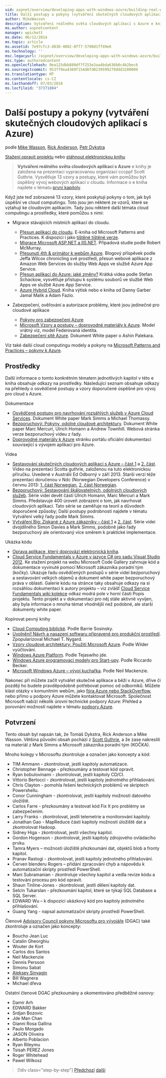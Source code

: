 ```yaml
---
uid: aspnet/overview/developing-apps-with-windows-azure/building-real-world-cloud-apps-with-windows-azure/more-patterns-and-guidance
title: Další postupy a pokyny (vytváření skutečných cloudových aplikací s Azure) | Dokumentace Microsoftu
author: MikeWasson
description: Vytváření reálného světa cloudových aplikací s Azure e kniha je založená na prezentaci vypracovanou organizací cccppf Scott Guthrie. Vysvětluje 13 vzory a postupy, které se dají mu...
ms.author: aspnetcontent
manager: wpickett
ms.date: 06/12/2014
ms.topic: article
ms.assetid: 7e97cfc3-d830-4002-8ff7-5790d1ff49e6
ms.technology: ''
msc.legacyurl: /aspnet/overview/developing-apps-with-windows-azure/building-real-world-cloud-apps-with-windows-azure/more-patterns-and-guidance
msc.type: authoredcontent
ms.openlocfilehash: 0ea125dbb889df7f253e3aa4bda636b0c4b2bec6
ms.sourcegitcommit: 953ff9ea4369f154d6fd0239599279ddd3280009
ms.translationtype: MT
ms.contentlocale: cs-CZ
ms.lasthandoff: 07/03/2018
ms.locfileid: "37371804"
---
```

<a name="more-patterns-and-guidance-building-real-world-cloud-apps-with-azure"></a>Další postupy a pokyny (vytváření skutečných cloudových aplikací s Azure)
====================
podle [Mike Wasson](https://github.com/MikeWasson), [Rick Anderson](https://github.com/Rick-Anderson), [Petr Dykstra](https://github.com/tdykstra)

[Stažení opravit projektu](http://code.msdn.microsoft.com/Fix-It-app-for-Building-cdd80df4) nebo [stáhnout elektronickou knihu](http://blogs.msdn.com/b/microsoft_press/archive/2014/07/23/free-ebook-building-cloud-apps-with-microsoft-azure.aspx)

> **Vytváření reálného světa cloudových aplikací s Azure** e knihy je založena na prezentaci vypracovanou organizací cccppf Scott Guthrie. Vysvětluje 13 vzory a postupy, které vám pomůžou být úspěšný vývoj webových aplikací v cloudu. Informace o e kniha najdete v tématu [první kapitoly](introduction.md).


Když jste teď zobrazené 13 vzory, které poskytují pokyny o tom, jak byli úspěšní ve cloud computingu. Toto jsou jen některé ze vzorů, které se vztahují ke cloudovým aplikacím. Tady jsou některé další témata cloud computingu a prostředky, které pomůžou s nimi:

- Migrace stávajících místních aplikací do cloudu. 

    - [Přesun aplikací do cloudu](https://msdn.microsoft.com/library/ff728592.aspx). E-kniha od Microsoft Patterns and Practices. K dispozici i jako [tištěné tištěné verze](https://www.amazon.com/dp/1621140202).
    - [Migrace Microsoft ASP.NET a IIS.NET](https://go.microsoft.com/fwlink/?LinkId=400656). Případová studie podle Robert McMurray.
    - [Přesunutí 4th &amp; primátor k webům Azure](http://www.jeff.wilcox.name/2013/04/4thandmayor-azure-websites/). Blogový příspěvek podle Jeffa Wilcox chronicling své prostředí, přesun webové aplikace z Amazon Web Services do služby Web Apps ve službě Azure App Service.
    - [Přesun aplikací do Azure: jaké změny?](https://azure.microsoft.com/documentation/videos/web-sites-internals-and-the-file-system/) Krátká videa podle Stefan Schackow, vysvětluje přístupu k systému souborů ve službě Web Apps ve službě Azure App Service.
    - [Azure Hybrid Cloud](https://www.amazon.com/dp/B00EOP4UQW). Kniha výtisk nebo e kniha od Danny Garber Jamal Malik a Adam Fazio.
- Zabezpečení, ověřování a autorizace problémy, které jsou jedinečné pro cloudové aplikace

    - [Pokyny pro zabezpečení Azure](https://azure.microsoft.com/blog/2014/02/10/best-practices-windows-azure-websites-waws/)
    - [Microsoft Vzory a postupy – doprovodné materiály k Azure](https://msdn.microsoft.com/library/dn568099.aspx). Model vrátný viz, model Federovaná identita.
    - [Zabezpečení sítě Azure](https://download.microsoft.com/download/4/3/9/43902EC9-410E-4875-8800-0788BE146A3D/Windows%20Azure%20Network%20Security%20Whitepaper%20-%20FINAL.docx). Dokument White paper o Ashin Palekara.

Viz také další cloud computingu modely a pokyny na [Microsoft Patterns and Practices – pokyny k Azure](https://msdn.microsoft.com/library/dn568099.aspx).

<a id="resources"></a>
## <a name="resources"></a>Prostředky

Další informace o tomto konkrétním tématem jednotlivých kapitol v této e kniha obsahuje odkazy na prostředky. Následující seznam obsahuje odkazy na přehledy o osvědčené postupy a vzory doporučené úspěšné pro vývoj pro cloud s Azure.

Dokumentace

- [Osvědčené postupy pro navrhování rozsáhlých služeb v Azure Cloud Services](https://msdn.microsoft.com/library/windowsazure/jj717232.aspx). Dokument White paper Mark Simms a Michael Thomassy.
- [Bezporuchový: Pokyny, odolné cloudové architektury](https://msdn.microsoft.com/library/windowsazure/jj853352.aspx). Dokument White paper Marc Mercuri, Ulrich Homann a Andrew Townhill. Webová stránka verze bezporuchový videu z řady.
- [Doprovodné materiály k Azure](https://azure.microsoft.com/develop/net/guidance/) stránku portálu oficiální dokumentaci související s vývojem aplikací pro Azure.

Videa

- [Sestavování skutečných cloudových aplikací s Azure – část 1](https://channel9.msdn.com/Events/TechEd/Australia/2013/AZR324) a [2. část](https://channel9.msdn.com/Events/TechEd/Australia/2013/AZR325). Video na prezentaci Scotta guthrie, založenou na tuto elektronickou příručku. Uvedené v Austrálii Ed Odborný v září 2013. Starší verzi téže prezentaci doručenou v Ndc (Norwegian Developers Conference) v červnu 2013: [1. část Norwegian](http://vimeo.com/68215538), [2. část Norwegian](http://vimeo.com/68215602).
- [Bezporuchový: Sestavování škálovatelných, odolných cloudových služeb](https://channel9.msdn.com/Series/FailSafe). Série videí devět částí Ulrich Homann, Marc Mercuri a Mark Simms. Představuje 400 úroveň zobrazení o tom, jak navrhovat cloudových aplikací. Tato série se zaměřuje na teorií a důvodech doporučené způsoby; Další postupy podrobnosti najdete v tématu Vytváření velký řady podle Mark Simms.
- [Vytváření Big: Získané z Azure zákazníky – část 1](https://channel9.msdn.com/Events/Build/2012/3-029) a [2. část](https://channel9.msdn.com/Events/Build/2012/3-030). Série videí dvojdílného Simon Davies a Mark Simms, podobně jako řady bezporuchový ale orientovaný více směrem k praktické implementace.

Ukázka kódu

- [Oprava aplikace, který doprovází elektronická kniha](https://code.msdn.microsoft.com/Fix-It-app-for-Building-cdd80df4?cdn_id=2013-12-03-002).
- [Cloud Service Fundamentals v Azure v jazyce C# pro sadu Visual Studio 2012](http://aka.ms/csf). Ke stažení projekt na webu Microsoft Code Gallery zahrnuje kód a dokumentace vyvinuté pomocí Microsoft zákazníka poradní tým (kočky). Ukazuje řadu osvědčených postupů v série videí bezporuchový a sestavování velkých objemů a dokument white paper bezporuchový práva v oblasti. Galerie kódu na stránce taky obsahuje odkazy na si rozsáhlou dokumentaci k autory projektu – viz zvlášť [Cloud Service Fundamentals wiki kolekce](https://social.technet.microsoft.com/wiki/contents/articles/17987.cloud-service-fundamentals.aspx) odkaz modrá pole v horní části Popis projektu. Tento projekt a v dokumentaci pro něj stále aktivně vyvíjen, aby byla informace o mnoha témat vhodnější než podobné, ale starší dokumenty white paper.

Kopírovat pevný knihy

- [Cloud Computing biblické](https://www.amazon.com/dp/0470903562). Podle Barrie Sosinsky.
- [Uvolnění! Návrh a nasazení softwaru připravené pro produkční prostředí](https://www.amazon.com/Release-It-Production-Ready-Pragmatic-Programmers/dp/0978739213). Zpopularizoval Michael T. Nygard.
- [Vzory cloudové architektury: Použití Microsoft Azure](http://shop.oreilly.com/product/0636920023777.do). Podle Wilder vyúčtování.
- [Windows Azure Platform](https://www.amazon.com/dp/1430235632). Podle Tejaswiho jde.
- [Windows Azure programovací modely pro Start-upy](https://www.amazon.com/dp/1849685606). Podle Riccardo Becker.
- [Microsoft Windows Azure – vývoj kuchařka](https://www.amazon.com/dp/1849682224). Podle Neil Mackenzie.

Nakonec při můžete začít vytvářet skutečné aplikace a běží v Azure, dříve či později ho budete pravděpodobně potřebovat pomoc od odborníků. Můžete klást otázky v komunitním webům, jako [fóra Azure nebo StackOverflow](https://azure.microsoft.com/support/forums/), nebo přímo u podpory Azure můžete kontaktovat Microsoft. Společnost Microsoft nabízí několik úrovní technické podpory Azure: Přehled a porovnání možností najdete v tématu [podpory Azure](https://azure.microsoft.com/support/plans/).

<a id="acknowledgments"></a>
## <a name="acknowledgments"></a>Potvrzení

Tento obsah byl napsán tak, že Tomáš Dykstra, Rick Anderson a Mike Wasson. Většina původní obsah pochází z [Scott Guthrie](https://weblogs.asp.net/scottgu/), a že zase nakreslili na materiál z Mark Simms a Microsoft zákazníka poradní tým (KOČKA).

Mnoho kolegy v Microsoftu zkontroluje a označen jako koncepty a kód:

- TIM Ammann - zkontrolovat, jestli kapitoly automatizace.
- Christopher Bennage - přezkoumány a testovat kód opravit.
- Ryan bobulovinami - zkontrolovat, jestli kapitoly CD/CI.
- Vittorio Bertocci - zkontrolovat, jestli kapitoly jednotného přihlašování.
- Chris Clayton - pomohla řešení technických problémů ve skriptech Powershellu.
- Conor Cunningham - zkontrolovat, jestli kapitoly možnosti datového úložiště.
- Carlos Farre - přezkoumány a testovat kód Fix It pro problémy se zabezpečením.
- Larry Franks - zkontrolovat, jestli telemetrie a monitorování kapitoly.
- Jonathan Gao - MapReduce části kapitoly možnosti úložiště dat a zkontrolovat Hadoop.
- Sidney Higa - zkontrolovat, jestli všechny kapitol.
- Gordon Hogenson - zkontrolovat, jestli kapitoly zdrojového ovládacího prvku.
- Tamra Myers – možnosti úložiště přezkoumání dat, objektů blob a fronty kapitol.
- Pranav Rastogi - zkontrolovat, jestli kapitoly jednotného přihlašování.
- Červen blenderu Rogers – přidání zpracování chyb a nápovědu k automatizační skripty prostředí PowerShell.
- Mani Subramanian - zkontroluje všechny kapitol a vedla revize kódu a testování procesu pro kód opravit.
- Shaun Tinline-Jones - zkontrolovat, jestli dělení kapitoly dat.
- Selcin Tukarslan - přezkoumání kapitol, které se týkají SQL Database a SQL Server.
- EDWARD Wu – k dispozici ukázkový kód pro kapitoly jednotného přihlašování.
- Guang Yang - napsal automatizační skripty prostředí PowerShell.

Členové [Advisory Council pokyny Microsoftu pro vývojáře](http://aka.ms/DGAC) (DGAC) také zkontroluje a označen jako koncepty:

- Boucho Jean Luc
- Catalin Gheorghiu
- Wouter de Kort
- Carlos dos Santos
- Neil Mackenzie
- Dennis Persson
- Simonu Sabat
- [Aleksey Sinyagin](http://www.linkedin.com/in/sinyagin)
- Bill Wagnera
- Michael dřeva

Ostatní členové DGAC přezkoumány a okomentováno předběžné osnovy:

- Damir Arh
- EDWARD Bakker
- Srdjan Bozovic
- Jde Man Chan
- Gianni Rosa Gallina
- Paulo Morgado
- JASON Oliveira
- Alberto Poblacion
- Ryan Rileymu
- Tsisah PEREZ Jones
- Roger Whitehead
- Pawel Wilkosz

> [!div class="step-by-step"]
> [Předchozí](queue-centric-work-pattern.md)
> [další](the-fix-it-sample-application.md)
